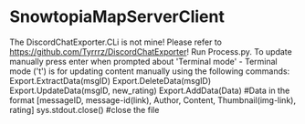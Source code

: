 # SnowtopiaMapServerClient
The DiscordChatExporter.CLi is not mine! Please refer to https://github.com/Tyrrrz/DiscordChatExporter!
Run Process.py. To update manually press enter when prompted about 'Terminal mode' - Terminal mode ('t') is for updating content manually using the following commands:
Export.ExtractData(msgID)
Export.DeleteData(msgID)
Export.UpdateData(msgID, new_rating)
Export.AddData(Data) #Data in the format [messageID, message-id(link), Author, Content, Thumbnail(img-link), rating]
sys.stdout.close() #close the file
